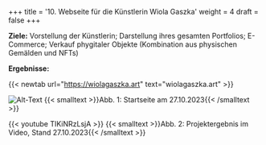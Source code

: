 +++
title = '10. Webseite für die Künstlerin Wiola Gaszka'
weight = 4
draft = false
+++

**Ziele:** Vorstellung der Künstlerin; Darstellung ihres gesamten Portfolios; E-Commerce; Verkauf phygitaler Objekte (Kombination aus physischen Gemälden und NFTs)



**Ergebnisse:**

{{< newtab url="https://wiolagaszka.art" text="wiolagaszka.art" >}}

![Alt-Text](/img/p10.1.jpg) 
{{< smalltext >}}Abb. 1: Startseite am 27.10.2023{{< /smalltext >}}


{{< youtube TIKiNRzLsjA >}}
{{< smalltext >}}Abb. 2: Projektergebnis im Video, Stand 27.10.2023{{< /smalltext >}}
